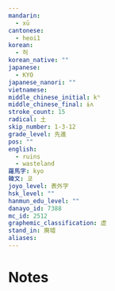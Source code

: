 ```yaml
---
mandarin:
  - xū
cantonese:
  - heoi1
korean:
  - 허
korean_native: ""
japanese:
  - KYO
japanese_nanori: ""
vietnamese:
middle_chinese_initial: kʰ
middle_chinese_final: ɨʌ
stroke_count: 15
radical: 土
skip_number: 1-3-12
grade_level: 先進
pos: ""
english:
  - ruins
  - wasteland
羅馬字: kyo
韓文: 쿄
joyo_level: 表外字
hsk_level: ""
hanmun_edu_level: ""
danayo_id: 7388
mc_id: 2512
graphemic_classification: 虚
stand_in: 廃墟
aliases:
---
```


# Notes
